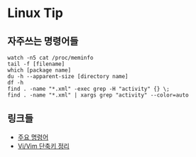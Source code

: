 # Linux Tip

## 자주쓰는 명령어들

    watch -n5 cat /proc/meminfo
    tail -f [filename]
    which [package name]
    du -h --apparent-size [directory name]
    df -h
    find . -name "*.xml" -exec grep -H "activity" {} \;
    find . -name "*.xml" | xargs grep "activity" --color=auto

## 링크들

- [주요 명령어](http://www.mireene.com/webimg/linux_tip1.htm)
- [Vi/Vim 단축키 정리](http://www.viemu.com/a_vi_vim_graphical_cheat_sheet_tutorial.html)
